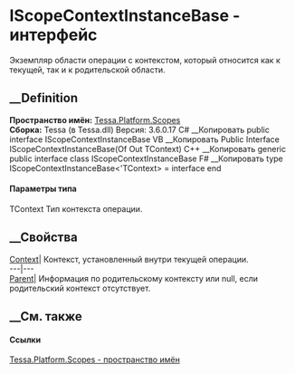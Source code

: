 # IScopeContextInstanceBase<TContext> \- интерфейс
Экземпляр области операции с контекстом, который относится как к текущей, так
и к родительской области.
## __Definition
 **Пространство имён:** [Tessa.Platform.Scopes](N_Tessa_Platform_Scopes.htm)  
 **Сборка:** Tessa (в Tessa.dll) Версия: 3.6.0.17
C# __Копировать
     public interface IScopeContextInstanceBase<out TContext>
VB __Копировать
     Public Interface IScopeContextInstanceBase(Of Out TContext)
C++ __Копировать
    generic<typename TContext>
    public interface class IScopeContextInstanceBase
F# __Копировать
     type IScopeContextInstanceBase<'TContext> = interface end
#### Параметры типа
TContext
    Тип контекста операции.
##  __Свойства
[Context](P_Tessa_Platform_Scopes_IScopeContextInstanceBase_1_Context.htm)|
Контекст, установленный внутри текущей операции.  
---|---  
[Parent](P_Tessa_Platform_Scopes_IScopeContextInstanceBase_1_Parent.htm)|
Информация по родительскому контексту или null, если родительский контекст
отсутствует.  
## __См. также
#### Ссылки
[Tessa.Platform.Scopes - пространство имён](N_Tessa_Platform_Scopes.htm)
